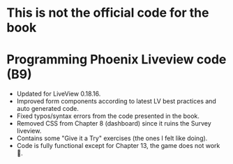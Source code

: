 # This is not the official code for the book

# Programming Phoenix Liveview code (B9)
* Updated for LiveView 0.18.16.
* Improved form components according to latest LV best practices and auto generated code.
* Fixed typos/syntax errors from the code presented in the book.
* Removed CSS from Chapter 8 (dashboard) since it ruins the Survey liveview.
* Contains some "Give it a Try" exercises (the ones I felt like doing).
* Code is fully functional except for Chapter 13, the game does not work :grimacing:.